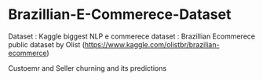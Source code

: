 # Brazillian-E-Commerece-Dataset

Dataset : Kaggle biggest NLP e commerece dataset : Brazillian Ecommerece public dataset by Olist (https://www.kaggle.com/olistbr/brazilian-ecommerce)

Custoemr and Seller churning and its predictions
